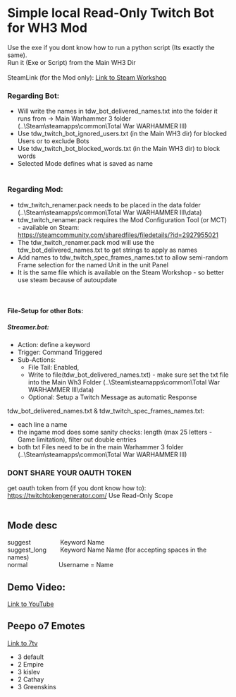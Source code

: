# Simple local Read-Only Twitch Bot for WH3 Mod <br />

Use the exe if you dont know how to run a python script (Its exactly the same). <br />
Run it (Exe or Script) from the Main WH3 Dir <br />
 <br />
SteamLink (for the Mod only): <a href="https://steamcommunity.com/sharedfiles/filedetails/?id=3433854519&result=1" target="_blank">Link to Steam Workshop</a>  <br />
### Regarding Bot: <br />
- Will write the names in tdw_bot_delivered_names.txt into the folder it runs from -> Main Warhammer 3 folder (..\Steam\steamapps\common\Total War WARHAMMER III) <br />
- Use tdw_twitch_bot_ignored_users.txt (in the Main WH3 dir) for blocked Users or to exclude Bots <br />
- Use tdw_twitch_bot_blocked_words.txt (in the Main WH3 dir) to block words <br /> 
- Selected Mode defines what is saved as name  <br /> <br />

### Regarding Mod: <br />
- tdw_twitch_renamer.pack needs to be placed in the data folder (..\Steam\steamapps\common\Total War WARHAMMER III\data) <br />
- tdw_twitch_renamer.pack requires the Mod Configuration Tool (or MCT) - available on Steam: https://steamcommunity.com/sharedfiles/filedetails/?id=2927955021
- The tdw_twitch_renamer.pack mod will use the tdw_bot_delivered_names.txt to get strings to apply as names  <br />
- Add names to tdw_twitch_spec_frames_names.txt to allow semi-random Frame selection for the named Unit in the unit Panel <br />
- It is the same file which is available on the Steam Workshop - so better use steam because of autoupdate <br />
<br /> <br />

#### File-Setup for other Bots: <br />
##### Streamer.bot:
 - Action: define a keyword
 - Trigger: Command Triggered
 - Sub-Actions:
     - File Tail: Enabled,
     - Write to file(tdw_bot_delivered_names.txt) - make sure set the txt file into the Main Wh3 Folder (..\Steam\steamapps\common\Total War WARHAMMER III\data)
     - Optional: Setup a Twitch Message as automatic Response

tdw_bot_delivered_names.txt & tdw_twitch_spec_frames_names.txt: 
- each line a name
- the ingame mod does some sanity checks: length (max 25 letters - Game limitation), filter out double entries
- both txt Files need to be in the main Warhammer 3 folder (..\Steam\steamapps\common\Total War WARHAMMER III)

### DONT SHARE YOUR OAUTH TOKEN <br />
get oauth token from (if you dont know how to): https://twitchtokengenerator.com/ Use Read-Only Scope <br /> <br />

## Mode desc <br />
suggest &nbsp;&nbsp;&nbsp;&nbsp;&nbsp;&nbsp;&nbsp;&nbsp;&nbsp;&nbsp;&nbsp;&nbsp;&nbsp;&nbsp;&nbsp; Keyword Name <br />
suggest_long &nbsp;&nbsp;&nbsp;&nbsp;&nbsp;&nbsp; Keyword Name Name  (for accepting spaces in the names) <br />
normal &nbsp;&nbsp;&nbsp;&nbsp;&nbsp;&nbsp;&nbsp;&nbsp;&nbsp;&nbsp;&nbsp;&nbsp;&nbsp;&nbsp;&nbsp;&nbsp; Username = Name <br />


## Demo Video:  <br />
<a href="https://youtu.be/Nxhe_9w6_LE" target="_blank">Link to YouTube</a>

## Peepo o7 Emotes
<a href="https://7tv.app/emote-sets/01JN18FXZ9JG1BEGPY9KVG9BRJ" target="_blank">Link to 7tv</a>
- 3 default
- 2 Empire
- 3 kislev
- 2 Cathay
- 3 Greenskins
